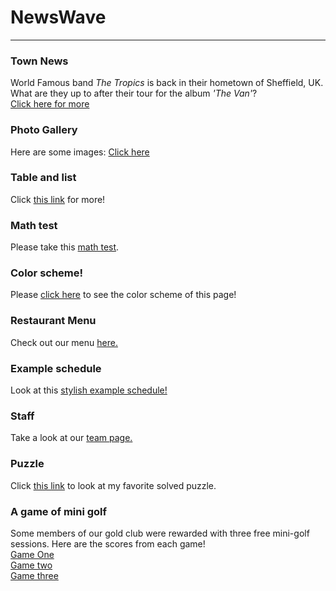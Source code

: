 <h1>NewsWave</h1>
<hr/>
<h3>Town News</h3>
<p> World Famous band <em>The Tropics</em> is back in their hometown of Sheffield, UK. What are they up to after their tour for the album <i>'The Van'</i>?<br/>
<a href="/BasicWebDesign/NewsArticle.pdf" target="_self">Click here for more</a></p>
<h3>Photo Gallery</h3>
<p>Here are some images: 
<a href="/Photo/Dogs.html" target="_self">Click here</a></p>
<h3>Table and list</h3>
<p>Click <a href="/BasicWebDesign/TableNList.html" target="_self">this link</a> for more!</p>
<h3>Math test</h3>
<p>Please take this <a href="/BasicWebDesign/MathTest.html" target="_self">math test</a>.</p>
<h3>Color scheme!</h3>
<p>Please <a href="/BasicWebDesign/ColoringWeb.html" target="_self">click here</a> to see the color scheme of this page!</p>
<h3>Restaurant Menu</h3>
<p>Check out our menu <a href="/BasicWebDesign/RestaurantMenu.html" target="_self">here.</a></p>
<h3>Example schedule</h3>
<p>Look at this <a href="/BasicWebDesign/StylishSchedule.html" target="_self">stylish example schedule!</a></p>
<h3>Staff</h3>
<p>Take a look at our <a href="/BasicWebDesign/Team/TeamPage.html" target="_self">team page.</a></p>
<h3>Puzzle</h3>
<p>Click <a href="/BasicWebDesign/ButterflyPuzzle/Butterflies.html" target="_self">this link</a> to look at my favorite solved puzzle.</p>
<h3>A game of mini golf</h3>
<p>Some members of our gold club were rewarded with three free mini-golf sessions. Here are the scores from each game!<br/>
<a href="/BasicWebDesign/scorecards/score1" target="_self">Game One</a><br/>
<a href="/BasicWebDesign/scorecards/score2" target="_self">Game two</a><br/>
<a href="/BasicWebDesign/scorecards/score3" target="_self">Game three</a></p>
